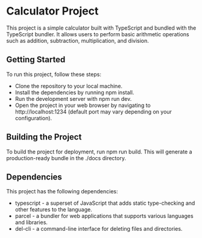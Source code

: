# Calculator Project 

This project is a simple calculator built with TypeScript and bundled with the TypeScript bundler. It allows users to perform basic arithmetic operations such as addition, subtraction, multiplication, and division.

## Getting Started
To run this project, follow these steps:

* Clone the repository to your local machine.
* Install the dependencies by running npm install.
* Run the development server with npm run dev.
* Open the project in your web browser by navigating to http://localhost:1234 (default port may vary depending on your configuration).

## Building the Project
To build the project for deployment, run npm run build. This will generate a production-ready bundle in the ./docs directory.

## Dependencies
This project has the following dependencies:

* typescript - a superset of JavaScript that adds static type-checking and other features to the language.
* parcel - a bundler for web applications that supports various languages and libraries.
* del-cli - a command-line interface for deleting files and directories.
